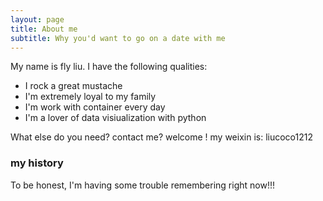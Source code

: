 ```yaml
---
layout: page
title: About me
subtitle: Why you'd want to go on a date with me
---
```


My name is fly liu. I have the following qualities:

- I rock a great mustache
- I'm extremely loyal to my family
- I'm work with container every day
- I'm a lover of data visiualization with python

What else do you need?
    contact me? welcome ! my weixin is: liucoco1212
### my history

To be honest, I'm having some trouble remembering right now!!!